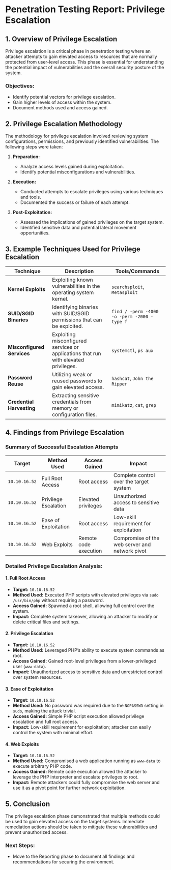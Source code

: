 # Penetration Testing Report: Privilege Escalation

## 1. **Overview of Privilege Escalation**
Privilege escalation is a critical phase in penetration testing where an attacker attempts to gain elevated access to resources that are normally protected from user-level access. This phase is essential for understanding the potential impact of vulnerabilities and the overall security posture of the system.

### **Objectives:**
- Identify potential vectors for privilege escalation.
- Gain higher levels of access within the system.
- Document methods used and access gained.

## 2. **Privilege Escalation Methodology**
The methodology for privilege escalation involved reviewing system configurations, permissions, and previously identified vulnerabilities. The following steps were taken:

1. **Preparation:**
   - Analyze access levels gained during exploitation.
   - Identify potential misconfigurations and vulnerabilities.

2. **Execution:**
   - Conducted attempts to escalate privileges using various techniques and tools.
   - Documented the success or failure of each attempt.

3. **Post-Exploitation:**
   - Assessed the implications of gained privileges on the target system.
   - Identified sensitive data and potential lateral movement opportunities.

## 3. **Example Techniques Used for Privilege Escalation**

| **Technique**          | **Description**                                       | **Tools/Commands**                       |
|------------------------|-------------------------------------------------------|------------------------------------------|
| **Kernel Exploits**    | Exploiting known vulnerabilities in the operating system kernel. | `searchsploit`, `Metasploit`            |
| **SUID/SGID Binaries** | Identifying binaries with SUID/SGID permissions that can be exploited. | `find / -perm -4000 -o -perm -2000 -type f` |
| **Misconfigured Services** | Exploiting misconfigured services or applications that run with elevated privileges. | `systemctl`, `ps aux`                   |
| **Password Reuse**     | Utilizing weak or reused passwords to gain elevated access. | `hashcat`, `John the Ripper`            |
| **Credential Harvesting** | Extracting sensitive credentials from memory or configuration files. | `mimikatz`, `cat`, `grep`               |

## 4. **Findings from Privilege Escalation**

### Summary of Successful Escalation Attempts

| **Target**    | **Method Used**      | **Access Gained**     | **Impact**                                     |
| ------------- | -------------------- | --------------------- | ---------------------------------------------- |
| `10.10.16.52` | Full Root Access     | Root access           | Complete control over the target system        |
| `10.10.16.52` | Privilege Escalation | Elevated privileges   | Unauthorized access to sensitive data          |
| `10.10.16.52` | Ease of Exploitation | Root access           | Low-skill requirement for exploitation         |
| `10.10.16.52` | Web Exploits         | Remote code execution | Compromise of the web server and network pivot |

### Detailed Privilege Escalation Analysis:

#### 1. **Full Root Access**
- **Target:** `10.10.16.52`
- **Method Used:** Executed PHP scripts with elevated privileges via `sudo /usr/bin/php` without requiring a password.
- **Access Gained:** Spawned a root shell, allowing full control over the system.
- **Impact:** Complete system takeover, allowing an attacker to modify or delete critical files and settings.

#### 2. **Privilege Escalation**
- **Target:** `10.10.16.52`
- **Method Used:** Leveraged PHP’s ability to execute system commands as root.
- **Access Gained:** Gained root-level privileges from a lower-privileged user (`www-data`).
- **Impact:** Unauthorized access to sensitive data and unrestricted control over system resources.

#### 3. **Ease of Exploitation**
- **Target:** `10.10.16.52`
- **Method Used:** No password was required due to the `NOPASSWD` setting in `sudo`, making the attack trivial.
- **Access Gained:** Simple PHP script execution allowed privilege escalation and full root access.
- **Impact:** Low-skill requirement for exploitation; attacker can easily control the system with minimal effort.

#### 4. **Web Exploits**
- **Target:** `10.10.16.52`
- **Method Used:** Compromised a web application running as `www-data` to execute arbitrary PHP code.
- **Access Gained:** Remote code execution allowed the attacker to leverage the PHP interpreter and escalate privileges to root.
- **Impact:** Remote attackers could fully compromise the web server and use it as a pivot point for further network exploitation.


## 5. **Conclusion**
The privilege escalation phase demonstrated that multiple methods could be used to gain elevated access on the target systems. Immediate remediation actions should be taken to mitigate these vulnerabilities and prevent unauthorized access.

### **Next Steps:**
- Move to the Reporting phase to document all findings and recommendations for securing the environment.
